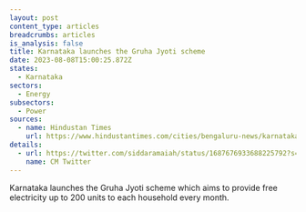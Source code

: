```yaml
---
layout: post
content_type: articles
breadcrumbs: articles
is_analysis: false
title: Karnataka launches the Gruha Jyoti scheme
date: 2023-08-08T15:00:25.872Z
states:
  - Karnataka
sectors:
  - Energy
subsectors:
  - Power
sources:
  - name: Hindustan Times
    url: https://www.hindustantimes.com/cities/bengaluru-news/karnataka-cm-siddaramaiah-formally-launches-gruha-jyoti-scheme-in-kalaburagi-101691226825732.html
details:
  - url: https://twitter.com/siddaramaiah/status/1687676933688225792?s=20
    name: CM Twitter
---
```

Karnataka launches the Gruha Jyoti scheme which aims to provide free electricity up to 200 units to each household every month.